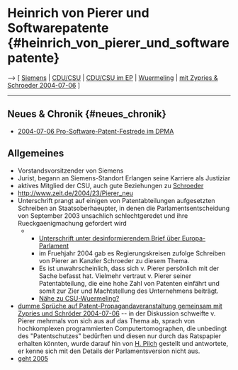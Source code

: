 # Heinrich von Pierer und Softwarepatente {#heinrich_von_pierer_und_softwarepatente}

\--\> \[ [ Siemens](SwpatsiemensEn "wikilink") \| [
CDU/CSU](SwpatcducsuDe "wikilink") \| [ CDU/CSU im
EP](ElectDeCducsu0405De "wikilink") \| [
Wuermeling](SiemensWuermelingDe "wikilink") \| [ mit Zypries & Schroeder
2004-07-06](DpmaLog040706De "wikilink") \]

------------------------------------------------------------------------

## Neues & Chronik {#neues_chronik}

-   [ 2004-07-06 Pro-Software-Patent-Festrede im
    DPMA](DpmaLog040706De "wikilink")

## Allgemeines

-   Vorstandsvorsitzender von Siemens
-   Jurist, begann an Siemens-Standort Erlangen seine Karriere als
    Justiziar
-   aktives Mitglied der CSU, auch gute Beziehungen zu [
    Schroeder](SwpatschroederDe "wikilink")
-   <http://www.zeit.de/2004/23/Pierer_neu>
-   Unterschrift prangt auf einigen von Patentabteilungen aufgesetzten
    Schreiben an Staatsoberhaeupter, in denen die Parlamentsentscheidung
    von September 2003 unsachlich schlechtgeredet und ihre
    Rueckgaenigmachung gefordert wird
    -   -   [Unterschrift unter desinformierendem Brief über
            Europa-Parlament](http://swpat.ffii.org/log/03/telcos1107/ "wikilink")
        -   im Fruehjahr 2004 gab es Regierungskreisen zufolge Schreiben
            von Pierer an Kanzler Schroeder zu diesem Thema.
        -   Es ist unwahrscheinlich, dass sich v. Pierer persönlich mit
            der Sache befasst hat. Vielmehr vertraut v. Pierer seiner
            Patentabteilung, die eine hohe Zahl von Patenten einfährt
            und somit zur Zier und Machtstellung des Unternehmens
            beiträgt.
        -   [ Nähe zu CSU-Wuermeling?](SiemensWuermelingDe "wikilink")
-   [ dumme Sprüche auf Patent-Propagandaveranstaltung gemeinsam mit
    Zypries und Schröder 2004-07-06](DpmaLog040706De "wikilink") \-- in
    der Diskussion schweifte v. Pierer mehrmals von sich aus auf das
    Thema ab, sprach von hochkomplexen programmierten
    Computertomographen, die unbedingt des \"Patentschutzes\" bedürften
    und diesen nur durch das Ratspapier erhalten könnten, wurde darauf
    hin von [ H. Pilch](HartmutPilchDe "wikilink") gestellt und
    antwortete, er kenne sich mit den Details der Parlamentsversion
    nicht aus.
-   [geht
    2005](http://www.spiegel.de/wirtschaft/0,1518,307629,00.html "wikilink")
